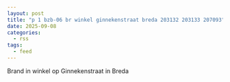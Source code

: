 ```yaml
---
layout: post
title: "p 1 bzb-06 br winkel ginnekenstraat breda 203132 203133 207093"
date: 2025-09-08
categories: 
  - rss
tags: 
  - feed
---
```


Brand in winkel op Ginnekenstraat in Breda
